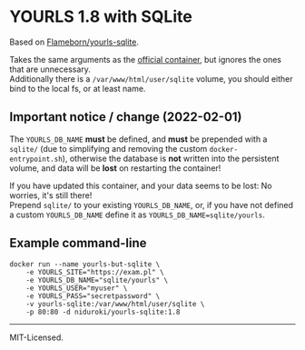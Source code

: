 # YOURLS 1.8 with SQLite

Based on [Flameborn/yourls-sqlite](https://github.com/Flameborn/yourls-sqlite).

Takes the same arguments as the [official container](https://hub.docker.com/_/yourls), but ignores the ones that are unnecessary.  
Additionally there is a `/var/www/html/user/sqlite` volume, you should either bind to the local fs, or at least name.

## Important notice / change (2022-02-01)

The `YOURLS_DB_NAME` **must** be defined, and **must** be prepended with a `sqlite/` (due to simplifying and removing the custom `docker-entrypoint.sh`), otherwise the database is **not** written into the persistent volume, and data will be **lost** on restarting the container!

If you have updated this container, and your data seems to be lost: No worries, it's still there!  
Prepend `sqlite/` to your existing `YOURLS_DB_NAME`, or, if you have not defined a custom `YOURLS_DB_NAME` define it as `YOURLS_DB_NAME=sqlite/yourls`.

## Example command-line

```
docker run --name yourls-but-sqlite \
    -e YOURLS_SITE="https://exam.pl" \
    -e YOURLS_DB_NAME="sqlite/yourls" \
    -e YOURLS_USER="myuser" \
    -e YOURLS_PASS="secretpassword" \
    -v yourls-sqlite:/var/www/html/user/sqlite \
    -p 80:80 -d niduroki/yourls-sqlite:1.8
```

---

MIT-Licensed.
